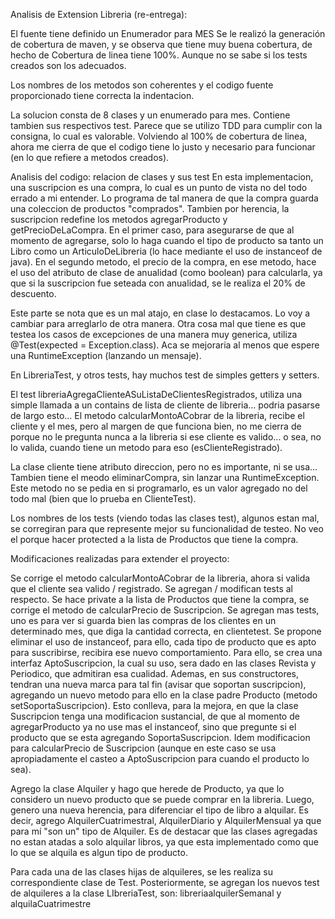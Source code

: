 Analisis de Extension Libreria (re-entrega):

El fuente tiene definido un Enumerador para MES
Se  le realizó la generación de cobertura de maven, y se observa que tiene muy buena cobertura, de hecho de Cobertura 
de linea tiene 100%. Aunque no se sabe si los tests creados son los adecuados.

Los nombres de los metodos son coherentes y el codigo fuente proporcionado tiene correcta la indentacion.

La solucion consta de 8 clases y un enumerado para mes.
Contiene tambien sus respectivos test. Parece que se utilizo TDD para cumplir con la consigna, lo cual es valorable.
Volviendo al 100% de cobertura de linea, ahora me cierra de que el codigo tiene lo justo y necesario para funcionar
(en lo que refiere a metodos creados).

Analisis del codigo: relacion de clases y sus test
En esta implementacion, una suscripcion es una compra, lo cual es un punto de vista no del todo errado a mi entender.
Lo programa de tal manera de que la compra guarda una coleccion de productos "comprados".
Tambien por herencia, la suscripcion redefine los metodos agregarProducto y getPrecioDeLaCompra. 
En el primer caso, para asegurarse de que al momento de agregarse, solo lo haga cuando el tipo de producto sa tanto 
un Libro como un ArticuloDeLibreria (lo hace mediante el uso de instanceof de java).
En el segundo metodo, el precio de la compra, en ese metodo, hace el uso del atributo de clase de anualidad (como boolean) 
para calcularla, ya que si la suscripcion fue seteada con anualidad, se le realiza el 20% de descuento.

Este parte se nota que es un mal atajo, en clase lo destacamos. Lo voy a cambiar para arreglarlo de otra manera.
Otra cosa mal que tiene es que testea los casos de excepciones de una manera muy generica, 
utiliza @Test(expected = Exception.class).
Aca se mejoraria al menos que espere una RuntimeException (lanzando un mensaje).

En LibreriaTest, y otros tests, hay muchos test de simples getters y setters.

El test libreriaAgregaClienteASuListaDeClientesRegistrados, utiliza una simple llamada a un contains de lista de 
cliente de libreria... podria pasarse de largo esto...
El metodo calcularMontoACobrar de la libreria, recibe el cliente y el mes, pero al margen de que funciona bien, 
no me cierra de porque no le pregunta nunca a la libreria si ese cliente es valido...  o sea, no lo valida, 
cuando tiene un metodo para eso (esClienteRegistrado).

La clase cliente tiene atributo direccion, pero no es importante, ni se usa...
Tambien tiene el meodo eliminarCompra, sin lanzar una RuntimeException.
Este metodo no se pedia en si programarlo, es un valor agregado no del todo mal (bien que lo prueba en ClienteTest).

Los nombres de los tests (viendo todas las clases test), algunos estan mal, se corregiran para que represente mejor su funcionalidad de testeo.
No veo el porque hacer protected a la lista de Productos que tiene la compra.



Modificaciones realizadas para extender el proyecto:

Se corrige el metodo calcularMontoACobrar de la libreria, ahora si valida que el cliente sea valido / registrado. 
Se agregan / modifican tests al respecto.
Se hace private a la lista de Productos que tiene la compra, se corrige el metodo de calcularPrecio de Suscripcion.
Se agregan mas tests, uno es para ver si guarda bien las compras de los clientes en un determinado mes, que diga la cantidad correcta, 
en clientetest.
Se propone eliminar el uso de instanceof, para ello, cada tipo de producto que es apto para suscribirse, recibira ese nuevo comportamiento.
Para ello, se crea una interfaz AptoSuscripcion, la cual su uso, sera dado en las clases Revista y Periodico, que admitiran esa cualidad.
Ademas, en sus constructores, tendran una nueva marca para tal fin (avisar que soportan suscripcion), agregando un nuevo metodo para ello 
en la clase padre Producto (metodo setSoportaSuscripcion).
Esto conlleva, para la mejora, en que la clase Suscripcion tenga una modificacion sustancial, de que al momento de agregarProducto 
ya no use mas el instanceof, sino que pregunte si el producto que se esta agregando SoportaSuscripcion.
Idem modificacion para calcularPrecio de Suscripcion (aunque en este caso se usa apropiadamente el casteo a AptoSuscripcion para 
cuando el producto lo sea).

Agrego la clase Alquiler y hago que herede de Producto, ya que lo considero un nuevo producto que se puede comprar en la libreria.
Luego, genero una nueva herencia, para diferenciar el tipo de libro a alquilar.
Es decir, agrego AlquilerCuatrimestral, AlquilerDiario  y AlquilerMensual ya que para mí "son un" tipo de Alquiler.
Es de destacar que las clases agregadas no estan atadas a solo alquilar libros, ya que esta implementado como que lo que se 
alquila es algun tipo de producto.

Para cada una de las clases hijas de alquileres, se les realiza su correspondiente clase de Test.
Posteriormente, se agregan los nuevos test de alquileres a la clase LIbreriaTest, son: libreriaalquilerSemanal y alquilaCuatrimestre

